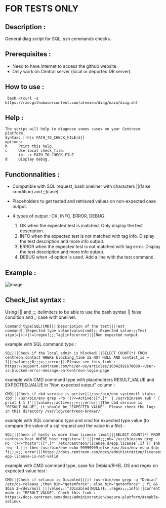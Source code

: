 # FOR TESTS ONLY

## Description :

General diag script for SQL, ssh commands checks.

## Prerequisites :

* Need to have internet to access the github website.
* Only work on Central server (local or deported DB server).

## How to use : 
```
 bash <(curl -s https://raw.githubusercontent.com/alexvea/diag/main/diag.sh)
```
## Help :
```
The script will help to diagnose somes cases on your Centreon platform.
Syntax: [-h|c PATH_TO_CHECK_FILE|d|]
options:
h     Print this help.
c     Use local check_file.
      ie: -c PATH_TO_CHECK_FILE
d     Display debug.

```

## Functionnalities :

* Compatible with SQL request, bash oneliner with characters ||(false condition) and ;;(case).
* Placeholders to get tested and retrieved values on non-expected case output.
* 4 types of output : OK, INFO, ERROR, DEBUG.

  1. OK when the expected test is matched. Only display the test description.
  2. INFO when the expected test is not matched with tag info. Display the test description and more info output.
  3. ERROR when the expected test is not matched with tag error. Display the test description and more info output.
  4. DEBUG when -d option is used. Add a line with the test command.
 

## Example :
![image](https://github.com/alexvea/diag/assets/35368807/726d4978-ba46-44d5-bc5b-2baa0bde74d5)

## Check_list syntax :

Using ||| and ;;; delimiters to be able to use the bash syntax || false condition and ;; case with oneliner.  

```
Command type[SQL|CMD]|||Description of the test|||Test command|||Expected type value[value|cmd];;;Expected value;;;Test sign[=|>|<|!=|regex];;;Tag[info|error]|||Non expected output
```
example with SQL command type :
```
SQL|||Check if the local admin is blocked|||SELECT COUNT(*) FROM centreon.contact WHERE blocking_time IS NOT NULL AND contact_id = 1|||value;;;0;;;=;;;error|||Please see this link : https://support.centreon.com/hc/en-us/articles/10342991678609--User-is-blocked-error-message-on-Centreon-login-page
```
example with CMD command type with placeholders RESULT_VALUE and EXPECTED_VALUE in "Non expected output" column : 
```
CMD|||Check if cbd service is active|||/usr/bin/env systemctl status cbd | /usr/bin/env grep -Po '(?<=Active:)[^,]*' | /usr/bin/env awk ' { print $ 1 }'|||value;;;active;;;=;;;error|||The cbd service is "RESULT_VALUE", it should be "EXPECTED_VALUE". Please check the logs in this directory /var/log/centreon-broker/
```
example with SQL command type and cmd for expected type value (to compare the value of a sql request and the value in a file) :
```
SQL|||Check if hosts is more than license limit|||SELECT COUNT(*) FROM centreon.host WHERE host_register='1'|||cmd;;;nb=`/usr/bin/env grep -Po '(?<="hosts":)[^,]*' /etc/centreon/license.d/epp.license`;if [[ $nb -eq -1 ]]; then /usr/bin/env echo 99999999;else /usr/bin/env echo $nb; fi;;;>;;;error|||https://docs.centreon.com/docs/administration/licenses/#your-epp-license-is-not-valid
```
example with CMD command type, case for Debian/RHEL OS and regex on expected value test : 
```
CMD|||Check if selinux is Disabled|||if /usr/bin/env grep -q "Debian" /etc/os-release ;then bin="getenforce"; else bin="getenforce" ; fi && $bin 2>/dev/null |||value;;;^(Disabled|NULL)$;;;regex;;;info|||Current mode is "RESULT_VALUE". Check this link : https://docs.centreon.com/docs/administration/secure-platform/#enable-selinux
```


